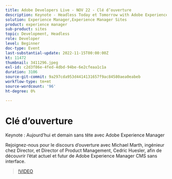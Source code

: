 ```yaml
---
title: Adobe Developers Live - NOV 22 - Clé d’ouverture
description: Keynote - Headless Today et Tomorrow with Adobe Experience Manager (en anglais) pour le discours d’ouverture avec Michael Marth, directeur technique de la version Director, et Director of Product Management, Cedric Huesler pour un développeur sur l’état actuel et futur de la gestion de contenu sans interface de Adobe Experience Manager.
solution: Experience Manager,Experience Manager Sites
product: experience manager
sub-product: sites
topic: Development, Headless
role: Developer
level: Beginner
doc-type: Event
last-substantial-update: 2022-11-15T00:00:00Z
kt: 11472
thumbnail: 3411296.jpeg
exl-id: c2d3f86e-4fed-4dbd-94be-6e2cfeaa1c1a
duration: 3106
source-git-commit: 9a297cda953d4414131657f9ac84580aea0eabeb
workflow-type: tm+mt
source-wordcount: '96'
ht-degree: 0%

---
```


# Clé d’ouverture

Keynote : Aujourd’hui et demain sans tête avec Adobe Experience Manager

Rejoignez-nous pour le discours d’ouverture avec Michael Marth, ingénieur chez Director, et Director of Product Management, Cedric Huesler, afin de découvrir l’état actuel et futur de Adobe Experience Manager CMS sans interface.

>[!VIDEO](https://video.tv.adobe.com/v/3411296/?quality=12&learn=on)
